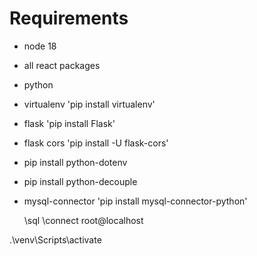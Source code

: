 # Requirements
- node 18
- all react packages
- python
- virtualenv 'pip install virtualenv'
- flask 'pip install Flask'
- flask cors 'pip install -U flask-cors'
- pip install python-dotenv
- pip install python-decouple
- mysql-connector 'pip install mysql-connector-python'

    \sql
    \connect root@localhost


.\venv\Scripts\activate